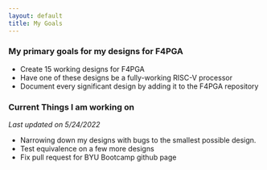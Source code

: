 ```yaml
---
layout: default
title: My Goals
---
```


### My primary goals for my designs for F4PGA
* Create 15 working designs for F4PGA
* Have one of these designs be a fully-working RISC-V processor
* Document every significant design by adding it to the F4PGA repository

### Current Things I am working on
*Last updated on 5/24/2022*
* Narrowing down my designs with bugs to the smallest possible design. 
* Test equivalence on a few more designs
* Fix pull request for BYU Bootcamp github page
